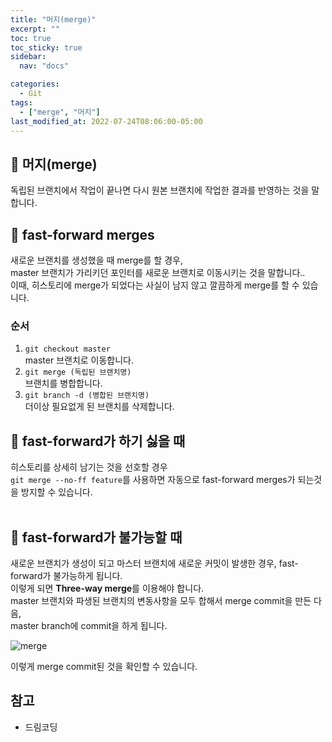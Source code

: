 ```yaml
---
title: "머지(merge)"
excerpt: ""
toc: true
toc_sticky: true
sidebar:
  nav: "docs"

categories:
  - Git
tags:
  - ["merge", "머지"]
last_modified_at: 2022-07-24T08:06:00-05:00
---
```


## 📄 머지(merge)

독립된 브랜치에서 작업이 끝나면 다시 원본 브랜치에 작업한 결과를 반영하는 것을 말합니다.

## 📄 fast-forward merges

새로운 브랜치를 생성했을 때 merge를 할 경우,<br>
master 브랜치가 가리키던 포인터를 새로운 브랜치로 이동시키는 것을 말합니다..<br>
이때, 히스토리에 merge가 되었다는 사실이 남지 않고 깔끔하게 merge를 할 수 있습니다.<br>

### 순서

1. `git checkout master` <br>
   master 브랜치로 이동합니다.<br>
2. `git merge (독립된 브랜치명)`<br>
   브랜치를 병합합니다.<br>
3. `git branch -d (병합된 브랜치명)`<br>
   더이상 필요없게 된 브랜치를 삭제합니다.

## 📄 fast-forward가 하기 싫을 때

히스토리를 상세히 남기는 것을 선호할 경우<br>
`git merge --no-ff feature`를 사용하면 자동으로 fast-forward merges가 되는것을 방지할 수 있습니다.<br><br>

## 📄 fast-forward가 불가능할 때

새로운 브랜치가 생성이 되고 마스터 브랜치에 새로운 커밋이 발생한 경우, fast-forward가 불가능하게 됩니다.<br>
이렇게 되면 **Three-way merge**를 이용해야 합니다.<br>
master 브랜치와 파생된 브랜치의 변동사항을 모두 합해서 merge commit을 만든 다음, <br>
master branch에 commit을 하게 됩니다.

![merge](https://user-images.githubusercontent.com/56298540/180648970-53ac68de-c7eb-4f28-ae72-22a53b1ff11d.PNG)

이렇게 merge commit된 것을 확인할 수 있습니다.

## 참고

- 드림코딩
